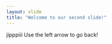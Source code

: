 ```yaml
---
layout: slide
title: "Welcome to our second slide!"
---
```

jipppiii
Use the left arrow to go back!
